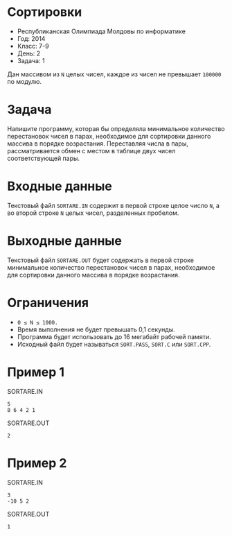 # Сортировки
* Республиканская Олимпиада Молдовы по информатике
* Год: 2014
* Класс: 7-9
* День: 2
* Задача: 1

Дан массивом из `N` целых чисел, каждое из чисел не превышает `100000` по модулю.

# Задача 
Напишите программу, которая бы определяла минимальное количество перестановок чисел в парах, необходимое для сортировки 
данного массива в порядке возрастания. 
Переставляя числа в пары, рассматривается обмен с местом в таблице двух чисел соответствующей пары.

# Входные данные 
Текстовый файл `SORTARE.IN` содержит в первой строке целое число `N`, 
а во второй строке `N` целых чисел, разделенных пробелом.

# Выходные данные 
Текстовый файл `SORTARE.OUT` будет содержать в первой строке минимальное количество перестановок чисел в парах, 
необходимое для сортировки данного массива в порядке возрастания.

# Ограничения
* `0 ≤ N ≤ 1000.` 
* Время выполнения не будет превышать 0,1 секунды. 
* Программа будет использовать до 16 мегабайт рабочей памяти. 
* Исходный файл будет называться `SORT.PASS`, `SORT.C` или `SORT.CPP`.

# Пример 1

SORTARE.IN
```
5
8 6 4 2 1
``` 

SORTARE.OUT
```
2
```

# Пример 2

SORTARE.IN
```
3
-10 5 2
``` 
SORTARE.OUT
```
1
```
